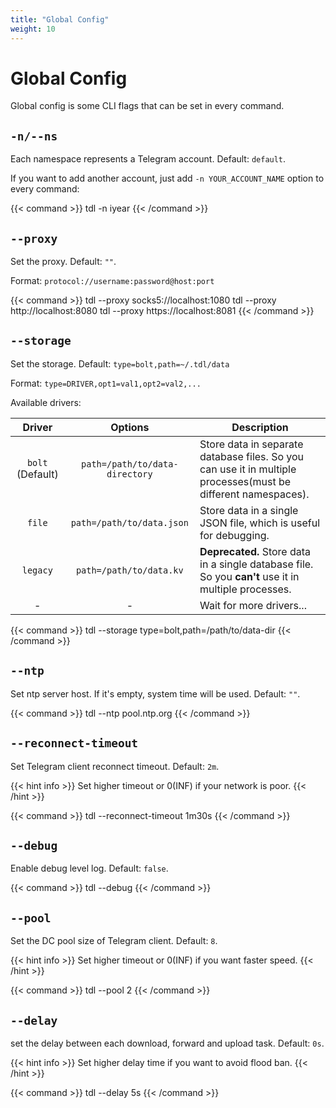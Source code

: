 ```yaml
---
title: "Global Config"
weight: 10
---
```


# Global Config

Global config is some CLI flags that can be set in every command.

## `-n/--ns`

Each namespace represents a Telegram account. Default: `default`.

If you want to add another account, just add `-n YOUR_ACCOUNT_NAME` option to every command:

{{< command >}}
tdl -n iyear
{{< /command >}}

## `--proxy`

Set the proxy. Default: `""`.

Format: `protocol://username:password@host:port`

{{< command >}}
tdl --proxy socks5://localhost:1080
tdl --proxy http://localhost:8080
tdl --proxy https://localhost:8081
{{< /command >}}

## `--storage`

Set the storage. Default: `type=bolt,path=~/.tdl/data`

Format: `type=DRIVER,opt1=val1,opt2=val2,...`

Available drivers:

|      Driver      |            Options             | Description                                                                                                   |
|:----------------:|:------------------------------:|---------------------------------------------------------------------------------------------------------------|
| `bolt` (Default) | `path=/path/to/data-directory` | Store data in separate database files. So you can use it in multiple processes(must be different namespaces). |
|      `file`      |   `path=/path/to/data.json`    | Store data in a single JSON file, which is useful for debugging.                                              |
|     `legacy`     |    `path=/path/to/data.kv`     | **Deprecated.** Store data in a single database file. So you **can't** use it in multiple processes.          |
|        -         |               -                | Wait for more drivers...                                                                                      |

{{< command >}}
tdl --storage type=bolt,path=/path/to/data-dir
{{< /command >}}

## `--ntp`

Set ntp server host. If it's empty, system time will be used. Default: `""`.

{{< command >}}
tdl --ntp pool.ntp.org
{{< /command >}}

## `--reconnect-timeout`

Set Telegram client reconnect timeout. Default: `2m`.

{{< hint info >}}
Set higher timeout or 0(INF) if your network is poor.
{{< /hint >}}

{{< command >}}
tdl --reconnect-timeout 1m30s
{{< /command >}}

## `--debug`

Enable debug level log. Default: `false`.

{{< command >}}
tdl --debug
{{< /command >}}

## `--pool`

Set the DC pool size of Telegram client. Default: `8`.

{{< hint info >}}
Set higher timeout or 0(INF) if you want faster speed.
{{< /hint >}}

{{< command >}}
tdl --pool 2
{{< /command >}}

## `--delay`

set the delay between each download, forward and upload task. Default: `0s`.

{{< hint info >}}
Set higher delay time if you want to avoid flood ban.
{{< /hint >}}

{{< command >}}
tdl --delay 5s
{{< /command >}}
